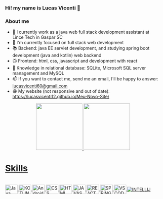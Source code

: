 ### Hi! my name is Lucas Vicenti 👋

### About me


- 🔭 I currently work as a java web full stack development assistant at Lince Tech in Gaspar SC
- 🤠 I'm currently focused on full stack web development
- 📚 Backend: java EE servlet development, and studying spring boot development (java and kotlin) web backend
- 📺 Frontend: html, css, javascript and development with react
- 🎲 Knowledge in relational database: SQLite, Microsoft SQL server management and MySQL
- 📫 If you want to contact me, send me an email, I'll be happy to answer: lucasvicenti60@gmail.com </br>
- 😁 My website (not responsive and out of date): https://lucasvicenti12.github.io/Meu-Novo-Site/



<div align="center">
  <a href="https://github.com/LucasVicenti12">
  <img height="150em" src="https://github-readme-stats.vercel.app/api?username=LucasVicenti12&show_icons=true&theme=synthwave&include_all_commits=true&count_private=true&border_radius=0px"
       />
  <img height="150em" src="https://github-readme-stats.vercel.app/api/top-langs/?username=LucasVicenti12&layout=compact&langs_count=7&theme=synthwave&border_radius=0px"/>
</div>
  
  <h1>Skills</h1>
  <div style="display: inline_block"><br>
  <img align="center" alt="Java" height="30" width="40" src="https://cdn.jsdelivr.net/gh/devicons/devicon/icons/java/java-original.svg" />
  <img align="center" alt="KOTLIN" height="30" width="40" src="https://cdn.jsdelivr.net/gh/devicons/devicon/icons/kotlin/kotlin-original.svg" />
  <img align="center" alt="AndroidStudio" height="30" width="40" src="https://cdn.jsdelivr.net/gh/devicons/devicon/icons/androidstudio/androidstudio-original.svg" /> 
  <img align="center" alt="CSS" height="30" width="40" src="https://cdn.jsdelivr.net/gh/devicons/devicon/icons/css3/css3-plain.svg" />
  <img align="center" alt="HTML" height="30" width="40" src="https://cdn.jsdelivr.net/gh/devicons/devicon/icons/html5/html5-plain.svg" />
  <img align="center" alt="JAVASCRIPT" height="30" width="40" src="https://cdn.jsdelivr.net/gh/devicons/devicon/icons/javascript/javascript-original.svg" />
  <img align="center" alt="REACT" height="30" width="40" src="https://cdn.jsdelivr.net/gh/devicons/devicon/icons/react/react-original.svg" />
  <img align="center" alt="SPRING-BOOT" height="30" width="40" src="https://cdn.jsdelivr.net/gh/devicons/devicon/icons/spring/spring-original.svg" />
  <img align="center" alt="VSCODE" height="30" width="40" src="https://cdn.jsdelivr.net/gh/devicons/devicon/icons/vscode/vscode-original.svg" />
  <img align="center" alt="INTELLIJ" src="https://img.icons8.com/fluency/96/null/intellij-idea.png"/>
          
  </div>
